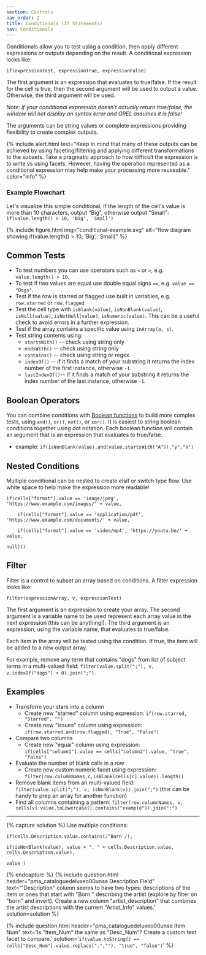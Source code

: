 ```yaml
---
section: Controls
nav_order: 2
title: Conditionals (If Statements)
nav: Conditionals
---
```


Conditionals allow you to test using a condition, then apply different expressions or outputs depending on the result.
A conditional expression looks like:

`if(expressionTest, expressionTrue, expressionFalse)`

The first argument is an expression that evaluates to true/false.
If the result for the cell is true, then the second argument will be used to output a value.
Otherwise, the third argument will be used. 

*Note: if your conditional expression doesn't actually return true/false, the window will not display an syntax error and GREL assumes it is false!*

The arguments can be string values or complete expressions providing flexibility to create complex outputs.

{% include alert.html text="Keep in mind that many of these outputs can be achieved by using faceting/filtering and applying different transformations to the subsets. 
Take a pragmatic approach to how difficult the expression is to write vs using facets. 
However, having the operation represented as a conditional expression may help make your processing more reuseable." color="info" %}

### Example Flowchart

Let's visualize this simple conditional, if the length of the cell's value is more than 10 characters, output "Big", otherwise output "Small": `if(value.length() > 10, 'Big', 'Small')`

{% include figure.html img="conditional-example.svg" alt="flow diagram showing if(value.length() > 10, 'Big', 'Small)" %}

## Common Tests

- To test numbers you can use operators such as `<` or `>`, e.g. `value.length() > 10`.
- To test if two values are equal use double equal signs `==`, e.g. `value == "Dogs"`.
- Test if the row is starred or flagged use built in variables, e.g. `row.starred` or `row.flagged`.
- Test the cell type with `isBlank(value)`, `isNonBlank(value)`, `isNull(value)`, `isNotNull(value)`, `isNumeric(value)`. This can be a useful check to avoid errors in a further expression.
- Test if the array contains a specific value using `inArray(a, s)`.
- Test string contents using:
    - `startsWith()` -- check using string only
    - `endsWith()` -- check using string only
    - `contains()` -- check using string or regex
    - `indexOf()` -- if it finds a match of your substring it returns the index number of the first instance, otherwise `-1`.
    - `lastIndexOf()`-- if it finds a match of your substring it returns the index number of the last instance, otherwise `-1`. 

## Boolean Operators

You can combine conditions with [Boolean functions](https://openrefine.org/docs/manual/grelfunctions#boolean-functions) to build more complex tests, using `and()`, `or()`, `not()`, or `xor()`.
It is easiest to string boolean conditions together using dot notation. 
Each boolean function will contain an argument that is an expression that evaluates to true/false.

- example: `if(isNonBlank(value).and(value.startsWith("A")),"y","n")`

## Nested Conditions

Multiple conditional can be nested to create elsif or switch type flow. 
Use white space to help make the expression more readable!

```
if(cells["format"].value == 'image/jpeg', 'https://www.example.com/images/' + value,

    if(cells["format"].value == 'application/pdf', 'https://www.example.com/documents/' + value,

    if(cells["format"].value == 'video/mp4', 'https://youtu.be/' + value,

null)))
```

## Filter 

Filter is a control to subset an array based on conditions.
A filter expression looks like:

`filter(expressionArray, v, expressionTest)`

The first argument is an expression to create your array.
The second argument is a variable name to be used represent each array value in the next expression (this can be anything!).
The third argument is an expression, using the variable name, that evaluates to true/false.

Each item in the array will be tested using the condition.
If true, the item will be added to a new output array. 

For example, remove any term that contains "dogs" from list of subject terms in a multi-valued field: `filter(value.split(";"), v, v.indexOf("dogs") < 0).join(";")`.

## Examples

- Transform your stars into a column 
    - Create new "starred" column using expression: `if(row.starred, "Starred", "")`
    - Create new "issues" column using expression: `if(row.starred.and(row.flagged), "True", "False")` 
- Compare two columns 
    - Create new "equal" column using expression: `if(cells["column1"].value == cells["column2"].value, "true", "false")`
- Evaluate the number of blank cells in a row
    - Create new custom numeric facet using expression: `filter(row.columnNames,c,isBlank(cells[c].value)).length()`
- Remove blank items from an multi-valued field: `filter(value.split(";"), v, isNonBlank(v)).join(";")` (this can be handy to prep an array for another function)
- Find all columns containing a pattern: `filter(row.columnNames, v, cells[v].value.toLowercase().contains("example")).join(";")`

----------

{% capture solution %}
Use multiple conditions:

```
if(cells.Description.value.contains(/^Born /), 

if(isNonBlank(value), value + ". " + cells.Description.value, cells.Description.value),

value )
```

{% endcapture %}
{% include question.html header="pma_cataloguedeluxeo00unse Description Field"
text='"Description" column seems to have two types: descriptions of the item or ones that start with "Born " describing the artist (explore by filter on "born" and invert). Create a new column "artist_description" that combines the artist descriptions with the current "Artist_Info" values.'
solution=solution %}

{% include question.html header="pma_cataloguedeluxeo00unse Item Num"
text='Is "Item_Num" the same as "Desc_Num"? Create a custom text facet to compare.'
solution='`if(value.toString() == cells["Desc_Num"].value.replace(".",""), "true", "false")`'
%}
